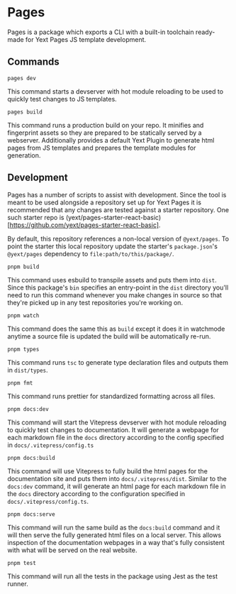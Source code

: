 # Pages

Pages is a package which exports a CLI with a built-in toolchain ready-made for Yext
Pages JS template development.

## Commands

```
pages dev
```

This command starts a devserver with hot module reloading to be used to quickly test changes to
JS templates.

```
pages build
```

This command runs a production build on your repo. It minifies and fingerprint assets so they are
prepared to be statically served by a webserver. Additionally provides a default Yext Plugin to
generate html pages from JS templates and prepares the template modules for generation.

## Development

Pages has a number of scripts to assist with development. Since the tool is meant to be
used alongside a repository set up for Yext Pages it is recommended that any changes are tested
against a starter repository. One such starter repo is (yext/pages-starter-react-basic)[https://github.com/yext/pages-starter-react-basic].

By default, this repository references a non-local version of `@yext/pages`. To point
the starter this local repository update the starter's `package.json`'s `@yext/pages`
dependency to `file:path/to/this/package/`.

```
pnpm build
```

This command uses esbuild to transpile assets and puts them into `dist`. Since this package's `bin`
specifies an entry-point in the `dist` directory you'll need to run this command whenever you make
changes in source so that they're picked up in any test repositories you're working on.

```
pnpm watch
```

This command does the same this as `build` except it does it in watchmode anytime a source file is
updated the build will be automatically re-run.

```
pnpm types
```

This command runs `tsc` to generate type declaration files and outputs them in `dist/types`.

```
pnpm fmt
```

This command runs prettier for standardized formatting across all files.

```
pnpm docs:dev
```

This command will start the Vitepress devserver with hot module reloading to quickly test changes to documentation. It will generate a webpage for each markdown file in the `docs` directory according to the config specified in `docs/.vitepress/config.ts`

```
pnpm docs:build
```

This command will use Vitepress to fully build the html pages for the documentation site and puts them into `docs/.vitepress/dist`. Similar to the `docs:dev` command, it will generate an html page for each markdown file in the `docs` directory according to the configuration specified in `docs/.vitepress/config.ts`.

```
pnpm docs:serve
```

This command will run the same build as the `docs:build` command and it will then serve the fully generated html files on a local server. This allows inspection of the documentation webpages in a way that's fully consistent with what will be served on the real website.

```
pnpm test
```

This command will run all the tests in the package using Jest as the test runner.
